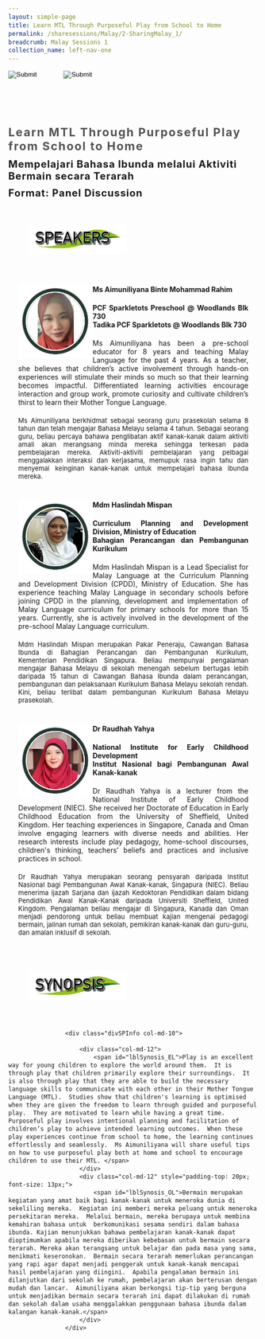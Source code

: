 ```yaml
---
layout: simple-page
title: Learn MTL Through Purposeful Play from School to Home
permalink: /sharesessions/Malay/2-SharingMalay_1/
breadcrumb: Malay Sessions 1
collection_name: left-nav-one
---
```




<input type="image" name="btnBack" id="btnBack" onclick="goBack()" src="/images/btnBack.png" style="height:70px;">
<input type="image" name="btnRegister" id="btnRegister" src="/images/btnClosed.png"
    style="height:70px;padding-left: 50px;" />

<link href="/misc/bootstrap.min.css" rel="stylesheet" />
<link href="/misc/Site.css" rel="stylesheet" />
<style>
    .divSPMain {
        padding: 20px;
        padding-top: 20px;
        text-align: justify;
        border-radius: 20px;
    }
    .divSPInfo {
        padding-top: 1px;
    }
</style>
<script>
        function goBack() {
          window.history.back();
        }
        </script>
        
<div id="PanelSess">
    <div class="col-md-12" style="padding-top: 40px;">
        <b>
            <span id="lblTitle_EL" style="font-weight: bold; font-size: 23px; letter-spacing: 2px; color: #525252">
                Learn MTL Through Purposeful Play from School to Home</span></b>
    </div>
    <div class="col-md-12" style="padding-top: 10px;">
        <span id="lblTitle_OL" style="font-weight: bold; font-size: 20px; letter-spacing: 1px;">
        Mempelajari Bahasa Ibunda melalui Aktiviti Bermain secara Terarah</span>
    </div>
    <div class="col-md-12" style="padding-top: 10px;">
        <span id="tblFormat" style="font-weight: bold; font-size: 20px; letter-spacing: 1px;"><b>Format:</b>
            Panel Discussion</span>
    </div>
    <div class="row divSPMain">
        <h2 style="text-decoration: underline; padding-left: 20px;">
            <img src="/images/sessions/HDerSpeakers.png" style="height: 60px;width:199px;" /></h2>
        <div class="col-md-2">
        </div>
    </div>
<div class="row divSPMain">
                            <div class="col-md-2">
                                <img id="RptSpeaker_Img_0" src="/images/sessions/M43.png" style="float: left; width: 150px;" />
                            </div>
                            <div class="divSPInfo col-md-10">
                                <div class="col-md-12" style="font-weight: bold;">
                                    <span id="RptSpeaker_lblName_0">Ms Aimuniliyana Binte Mohammad Rahim </span>
                                </div>
                                <div class="col-md-12" style="padding-top: 20px; font-weight: bold;">
                                    <span id="RptSpeaker_lblOrg_EL_0">PCF Sparkletots Preschool @ Woodlands Blk 730</span>
                                </div>
                                <div class="col-md-12" style="font-weight: bold;">
                                    <span id="RptSpeaker_lblOrg_OL_0">Tadika PCF Sparkletots @ Woodlands Blk 730</span>
                                </div>
                                <div class="col-md-12" style="padding-top: 20px;">
                                    <span id="RptSpeaker_Label1_0">Ms Aimuniliyana has been a pre-school educator for 8 years and teaching Malay Language for the past 4 years. As a teacher, she believes that children’s active involvement through hands-on experiences will stimulate their minds so much so that their learning becomes impactful. Differentiated learning activities encourage interaction and group work, promote curiosity and cultivate children’s thirst to learn their Mother Tongue Language.</span>
                                </div>
                                <div class="col-md-12" style="padding-top: 20px; font-size: 13px;">
                                    <span id="RptSpeaker_Label2_0">Ms Aimuniliyana berkhidmat sebagai seorang guru prasekolah selama 8 tahun dan telah mengajar Bahasa Melayu selama 4 tahun. Sebagai seorang guru, beliau percaya bahawa penglibatan aktif kanak-kanak dalam aktiviti amali akan merangsang minda mereka sehingga terkesan pada pembelajaran mereka. Aktiviti-aktiviti pembelajaran yang pelbagai menggalakkan interaksi dan kerjasama, memupuk rasa ingin tahu dan menyemai keinginan kanak-kanak untuk mempelajari bahasa ibunda mereka.</span>
                                </div>
                            </div>
                        </div>
                        <div class="row divSPMain">
                            <div class="col-md-2">
                                <img id="RptSpeaker_Img_1" src="/images/sessions/M41.png" style="float: left; width: 150px;" />
                            </div>
                            <div class="divSPInfo col-md-10">
                                <div class="col-md-12" style="font-weight: bold;">
                                    <span id="RptSpeaker_lblName_1">Mdm Haslindah Mispan </span>
                                </div>
                                <div class="col-md-12" style="padding-top: 20px; font-weight: bold;">
                                    <span id="RptSpeaker_lblOrg_EL_1">Curriculum Planning and Development Division, Ministry of Education</span>
                                </div>
                                <div class="col-md-12" style="font-weight: bold;">
                                    <span id="RptSpeaker_lblOrg_OL_1">Bahagian Perancangan dan Pembangunan Kurikulum </span>
                                </div>
                                <div class="col-md-12" style="padding-top: 20px;">
                                    <span id="RptSpeaker_Label1_1">Mdm Haslindah Mispan is a Lead Specialist for Malay Language at the Curriculum Planning and Development Division (CPDD), Ministry of Education. She has experience teaching Malay Language in secondary schools before joining CPDD in the planning, development and implementation of Malay Language curriculum for primary schools for more than 15 years. Currently, she is actively involved in the development of the pre-school Malay Language curriculum.</span>
                                </div>
                                <div class="col-md-12" style="padding-top: 20px; font-size: 13px;">
                                    <span id="RptSpeaker_Label2_1">Mdm Haslindah Mispan merupakan Pakar Peneraju, Cawangan Bahasa Ibunda di Bahagian Perancangan dan Pembangunan Kurikulum, Kementerian Pendidikan Singapura.  Beliau mempunyai pengalaman mengajar Bahasa Melayu di sekolah menengah sebelum bertugas lebih daripada 15 tahun di Cawangan Bahasa Ibunda dalam perancangan, pembangunan dan pelaksanaan Kurikulum Bahasa Melayu sekolah rendah. Kini, beliau terlibat dalam pembangunan Kurikulum Bahasa Melayu prasekolah.</span>
                                </div>
                            </div>
                        </div>
                        <div class="row divSPMain">
                            <div class="col-md-2">
                                <img id="RptSpeaker_Img_2" src="/images/sessions/M42.png" style="float: left; width: 150px;" />
                            </div>
                            <div class="divSPInfo col-md-10">
                                <div class="col-md-12" style="font-weight: bold;">
                                    <span id="RptSpeaker_lblName_2">Dr Raudhah Yahya</span>
                                </div>
                                <div class="col-md-12" style="padding-top: 20px; font-weight: bold;">
                                    <span id="RptSpeaker_lblOrg_EL_2">National Institute for Early Childhood Development </span>
                                </div>
                                <div class="col-md-12" style="font-weight: bold;">
                                    <span id="RptSpeaker_lblOrg_OL_2">Institut Nasional bagi Pembangunan Awal Kanak-kanak </span>
                                </div>
                                <div class="col-md-12" style="padding-top: 20px;">
                                    <span id="RptSpeaker_Label1_2">Dr Raudhah Yahya is a lecturer from the National Institute of Early Childhood Development (NIEC). She received her Doctorate of Education in Early Childhood Education from the University of Sheffield, United Kingdom. Her teaching experiences in Singapore, Canada and Oman involve engaging learners with diverse needs and abilities. Her research interests include play pedagogy, home-school discourses, children's thinking, teachers’ beliefs and practices and inclusive practices in school.</span>
                                </div>
                                <div class="col-md-12" style="padding-top: 20px; font-size: 13px;">
                                    <span id="RptSpeaker_Label2_2">Dr Raudhah Yahya merupakan seorang pensyarah daripada Institut Nasional bagi Pembangunan Awal Kanak-kanak, Singapura (NIEC). Beliau menerima ijazah Sarjana dan ijazah Kedoktoran Pendidikan dalam bidang Pendidikan Awal Kanak-Kanak daripada Universiti Sheffield, United Kingdom. Pengalaman beliau mengajar di Singapura, Kanada dan Oman menjadi pendorong untuk beliau membuat kajian mengenai pedagogi bermain, jalinan rumah dan sekolah, pemikiran kanak-kanak dan guru-guru, dan amalan inklusif di sekolah.</span>
                                </div>
                            </div>
                        </div>
<div class="row divSPMain">
        <h2 style="text-decoration: underline; padding-left: 20px;">
            <img src="/images/sessions/HderSynopsis.png" style="height: 60px;width:199px;" /></h2>
        <div class="col-md-2">
        </div>
    </div>
    <div class="col-md-2">
    </div>

                    <div class="divSPInfo col-md-10">

                        <div class="col-md-12">
                            <span id="lblSynosis_EL">Play is an excellent way for young children to explore the world around them.  It is through play that children primarily explore their surroundings.  It is also through play that they are able to build the necessary language skills to communicate with each other in their Mother Tongue Language (MTL).  Studies show that children's learning is optimised when they are given the freedom to learn through guided and purposeful play.  They are motivated to learn while having a great time.  Purposeful play involves intentional planning and facilitation of children’s play to achieve intended learning outcomes.  When these play experiences continue from school to home, the learning continues effortlessly and seamlessly.  Ms Aimuniliyana will share useful tips on how to use purposeful play both at home and school to encourage children to use their MTL. </span>
                        </div>
                        <div class="col-md-12" style="padding-top: 20px; font-size: 13px;">
                            <span id="lblSynosis_OL">Bermain merupakan kegiatan yang amat baik bagi kanak-kanak untuk meneroka dunia di sekeliling mereka.  Kegiatan ini memberi mereka peluang untuk meneroka persekitaran mereka.  Melalui bermain, mereka berupaya untuk membina kemahiran bahasa untuk  berkomunikasi sesama sendiri dalam bahasa ibunda. Kajian menunjukkan bahawa pembelajaran kanak-kanak dapat dioptimumkan apabila mereka diberikan kebebasan untuk bermain secara terarah. Mereka akan terangsang untuk belajar dan pada masa yang sama, menikmati keseronokan.  Bermain secara terarah memerlukan perancangan yang rapi agar dapat menjadi penggerak untuk kanak-kanak mencapai hasil pembelajaran yang diingini.  Apabila pengalaman bermain ini dilanjutkan dari sekolah ke rumah, pembelajaran akan berterusan dengan mudah dan lancar.  Aimuniliyana akan berkongsi tip-tip yang berguna untuk menjadikan bermain secara terarah ini dapat dilakukan di rumah dan sekolah dalam usaha menggalakkan penggunaan bahasa ibunda dalam kalangan kanak-kanak.</span>
                        </div>
                    </div>
               

</div>
